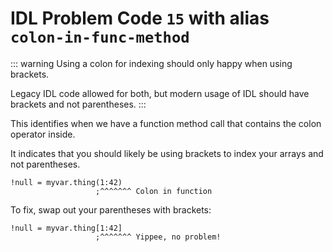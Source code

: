 # IDL Problem Code `15` with alias `colon-in-func-method`

<!--@include: ./severity/disable_problem.md-->

::: warning
Using a colon for indexing should only happy when using brackets.

Legacy IDL code allowed for both, but modern usage of IDL should have brackets and not parentheses.
:::

This identifies when we have a function method call that contains the colon operator inside.

It indicates that you should likely be using brackets to index your arrays and not parentheses.

```idl
!null = myvar.thing(1:42)
                   ;^^^^^^^ Colon in function
```

To fix, swap out your parentheses with brackets:

```idl
!null = myvar.thing[1:42]
                   ;^^^^^^^ Yippee, no problem!
```
